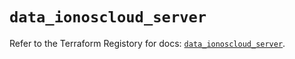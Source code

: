 # `data_ionoscloud_server`

Refer to the Terraform Registory for docs: [`data_ionoscloud_server`](https://registry.terraform.io/providers/ionos-cloud/ionoscloud/6.4.8/docs/data-sources/server).
